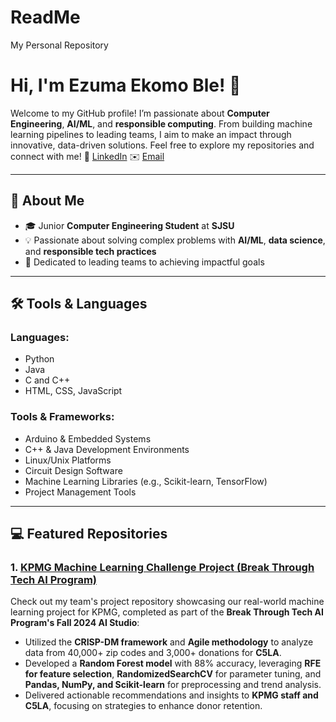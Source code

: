 # ReadMe
My Personal Repository
# Hi, I'm Ezuma Ekomo Ble! 👋

Welcome to my GitHub profile! I’m passionate about **Computer Engineering**, **AI/ML**, and **responsible computing**. From building machine learning pipelines to leading teams, I aim to make an impact through innovative, data-driven solutions. Feel free to explore my repositories and connect with me! 💼 [LinkedIn](https://www.linkedin.com/in/ezumable/) ✉️ [Email](mailto:ezumaekomo01@gmail.com)

---

## 🔗 About Me

- 🎓 Junior **Computer Engineering Student** at **SJSU**
- 💡 Passionate about solving complex problems with **AI/ML**, **data science**, and **responsible tech practices**
- 🤝 Dedicated to leading teams to achieving impactful goals

---

## 🛠️ Tools & Languages

### **Languages**:
- Python
- Java
- C and C++
- HTML, CSS, JavaScript

### **Tools & Frameworks**:
- Arduino & Embedded Systems
- C++ & Java Development Environments
- Linux/Unix Platforms
- Circuit Design Software 
- Machine Learning Libraries (e.g., Scikit-learn, TensorFlow)
- Project Management Tools 
---

## 💻 Featured Repositories
### 1. [KPMG Machine Learning Challenge Project (Break Through Tech AI Program)](https://github.com/KPMG1A/AI-Studio-Project) 
Check out my team's project repository showcasing our real-world machine learning project for KPMG, completed as part of the **Break Through Tech AI Program's Fall 2024 AI Studio**:  
- Utilized the **CRISP-DM framework** and **Agile methodology** to analyze data from 40,000+ zip codes and 3,000+ donations for **C5LA**.  
- Developed a **Random Forest model** with 88% accuracy, leveraging **RFE for feature selection**, **RandomizedSearchCV** for parameter tuning, and **Pandas, NumPy, and Scikit-learn** for preprocessing and trend analysis.  
- Delivered actionable recommendations and insights to **KPMG staff and C5LA**, focusing on strategies to enhance donor retention.  
